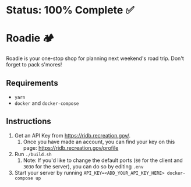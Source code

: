 # Status: 100% Complete ✅

# Roadie 🏕️

Roadie is your one-stop shop for planning next weekend's road trip. Don't forget to pack s'mores!

## Requirements

- `yarn`
- `docker` and `docker-compose`

## Instructions

1. Get an API Key from https://ridb.recreation.gov/.
   1. Once you have made an account, you can find your key on this page: https://ridb.recreation.gov/profile
2. Run `./build.sh`
   1. Note: If you'd like to change the default ports (`80` for the client and `3030` for the server), you can do so by editing `.env`
3. Start your server by running `API_KEY=<ADD_YOUR_API_KEY_HERE> docker-compose up`
